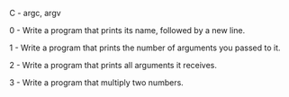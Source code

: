 C - argc, argv

0 - Write a program that prints its name, followed by a new line.

1 - Write a program that prints the number of arguments you passed to it.

2 - Write a program that prints all arguments it receives.

3 - Write a program that multiply two numbers.

